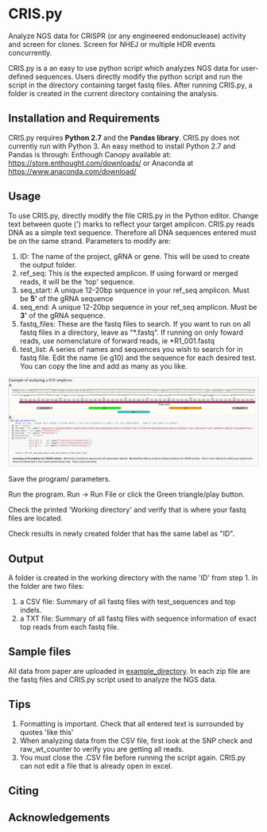 # CRIS.py
   Analyze NGS data for CRISPR (or any engineered endonuclease) activity and screen for clones.
   Screen for NHEJ or multiple HDR events concurrently.

CRIS.py is a an easy to use python script which analyzes NGS data for user-defined sequences.  Users directly modify the python script and run the script in the directory containing target fastq files.  After running CRIS.py, a folder is created in the current directory containing the analysis.

## Installation and Requirements
CRIS.py requires **Python 2.7** and the **Pandas library**.  CRIS.py does not currently run with Python 3.
An easy method to install Python 2.7 and Pandas is through:
    Enthough Canopy available at: https://store.enthought.com/downloads/
    or Anaconda at https://www.anaconda.com/download/


## Usage

To use CRIS.py, directly modify the file CRIS.py in the Python editor.
Change text between quote (') marks to reflect your target amplicon.  CRIS.py reads DNA as a simple text sequence.  Therefore all DNA sequences entered must be on the same strand.
Parameters to modify are:
  1.  ID:   The name of the project, gRNA or gene.  This will be used to create the output folder.
  2.  ref_seq: This is the expected amplicon.  If using forward or merged reads, it will be the 'top' sequence.
  3.  seq_start: A unique 12-20bp sequence in your ref_seq amplicon.  Must be **5'** of the gRNA sequence
  4.  seq_end:  A unique 12-20bp sequence in your ref_seq amplicon.  Must be **3'** of the gRNA sequence.
  5.  fastq_files: These are the fastq files to search.  If you want to run on all fastq files in a directory, leave as "\*.fastq".  If running on only foward reads, use nomenclature of forward reads, ie \*R1_001.fastq
  6.  test_list: A series of names and sequences you wish to search for in fastq file.  Edit the name (ie g10) and the sequence for each desired test.  You can copy the line and add as many as you like.
  
![](/CRISpy_example_1.jpg)

Save the program/ parameters.

Run the program. Run -> Run File
                 or click the Green triangle/play button.
                 
Check the printed 'Working directory' and verify that is where your fastq files are located.

Check results in newly created folder that has the same label as "ID".

## Output
A folder is created in the working directory with the name 'ID' from step 1.
In the folder are two files:  
1.  a CSV file:  Summary of all fastq files with test_sequences and top indels.
2.  a TXT file:  Summary of all fastq files with sequence information of exact top reads from each fastq file.

## Sample files
All data from paper are uploaded in [example_directory](https://github.com/patrickc01/CRIS.py/tree/master/example_data).  In each zip file are the fastq files and CRIS.py script used to analyze the NGS data.

## Tips
1.  Formatting is important.  Check that all entered text is surrounded by quotes 'like this'
2.  When analyzing data from the CSV file, first look at the SNP check and raw_wt_counter to verify you are getting all reads.
3.  You must close the .CSV file before running the script again.  CRIS.py can not edit a file that is already open in excel.


## Citing



## Acknowledgements
